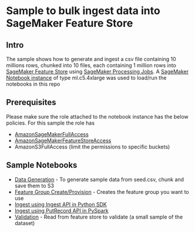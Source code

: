 # Sample to bulk ingest data into SageMaker Feature Store



## Intro

The sample shows how to generate and ingest a csv file containing 10 millions rows, chunked into 10 files, each containing 1 million rows into [SageMaker Feature Store](https://aws.amazon.com/sagemaker/feature-store/) using [SageMaker Processing Jobs](https://docs.aws.amazon.com/sagemaker/latest/dg/use-scikit-learn-processing-container.html). A [SageMaker Notebook instance](https://docs.aws.amazon.com/sagemaker/latest/dg/nbi.html) of type ml.c5.4xlarge was used to load/run the notebooks in this repo



## Prerequisites

Please make sure the role attached to the notebook instance has the below policies. For this sample the role has

- [AmazonSageMakerFullAccess](https://github.com/awsdocs/amazon-sagemaker-developer-guide/blob/master/doc_source/sagemaker-roles.md)
- [AmazonSageMakerFeatureStoreAccess](https://docs.aws.amazon.com/sagemaker/latest/dg/feature-store-adding-policies.html)
- AmazonS3FullAccess (limit the permissions to specific buckets)



## Sample Notebooks

- [Data Generation](data-prep/dataset_generation.ipynb) - To generate sample data from seed.csv, chunk and save them to S3
- [Feature Group Create/Provision](ingestion/create_feature_group.ipynb) - Creates the feature group you want to use
- [Ingest using Ingest API in Python SDK ](ingestion/sm_processing.ipynb)
- [Ingest using PutRecord API in PySpark ](ingestion/sm_processing_pyspark.ipynb)
- [Validation](ingestion/validate_ingest.ipynb) - Read from feature store to validate (a small sample of the dataset)

